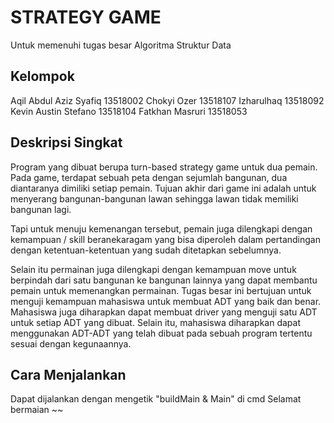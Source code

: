 # STRATEGY GAME
Untuk memenuhi tugas besar Algoritma Struktur Data

## Kelompok
Aqil Abdul Aziz Syafiq	13518002
Chokyi Ozer			    13518107
Izharulhaq			    13518092
Kevin Austin Stefano	13518104
Fatkhan Masruri		    13518053

## Deskripsi Singkat
Program yang dibuat berupa turn-based strategy game untuk dua pemain. Pada game, terdapat sebuah peta dengan sejumlah bangunan, dua diantaranya dimiliki setiap pemain. Tujuan akhir dari game ini adalah untuk menyerang bangunan-bangunan lawan sehingga lawan tidak memiliki bangunan lagi.

Tapi untuk menuju kemenangan tersebut, pemain juga dilengkapi dengan kemampuan / skill beranekaragam yang bisa diperoleh dalam pertandingan dengan ketentuan-ketentuan yang sudah ditetapkan sebelumnya.

Selain itu permainan juga dilengkapi dengan kemampuan move untuk berpindah dari satu bangunan ke bangunan lainnya yang dapat membantu pemain untuk memenangkan permainan.
Tugas besar ini bertujuan untuk menguji kemampuan mahasiswa untuk membuat ADT yang baik dan benar. Mahasiswa juga diharapkan dapat membuat driver yang menguji satu ADT untuk setiap ADT yang dibuat. Selain itu, mahasiswa diharapkan dapat menggunakan ADT-ADT yang telah dibuat pada sebuah program tertentu sesuai dengan kegunaannya.


## Cara Menjalankan
Dapat dijalankan dengan mengetik "buildMain & Main" di cmd
Selamat bermaian ~~
